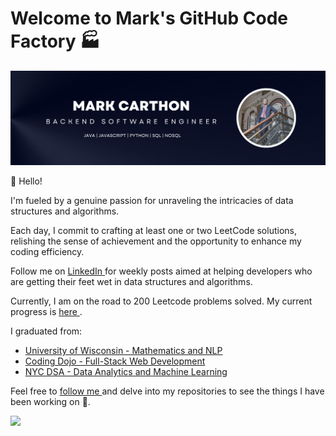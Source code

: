 # Welcome to Mark's GitHub Code Factory 🏭

![Banner](https://github.com/mcarthon/mcarthon/blob/main/Lawyers%20LinkedIn%20Cover%20Image%20with%20Portrait.png)

👋 Hello! 

I'm fueled by a genuine passion for unraveling the intricacies of data structures and algorithms. 

Each day, I commit to crafting at least one or two LeetCode solutions, relishing the sense of achievement and the opportunity to enhance my coding efficiency.

Follow me on <a href="https://www.linkedin.com/in/markcarthon/"> LinkedIn </a> for weekly posts aimed at helping developers who are getting their feet wet in data structures and algorithms.

Currently, I am on the road to 200 Leetcode problems solved. My current progress is <a href="https://leetcode.com/MarkCarthon/"> here </a>.

I graduated from:
<ul>
  <li> <a href="https://uwm.edu/math/graduate/programs/ms-program/standard-mathematics-statistics/"> University of Wisconsin - Mathematics and NLP </a> </li>
  <li> <a href="https://www.codingdojo.com/software-development-full-time"> Coding Dojo - Full-Stack Web Development </a> </li>
  <li> <a href="https://nycdatascience.com/data-science-bootcamp/#what-you-will-learn"> NYC DSA - Data Analytics and Machine Learning </a> </li>
</ul>

Feel free to <a href="https://github.com/login?return_to=https%3A%2F%2Fgithub.com%2Fmcarthon"> follow me </a> and delve into my repositories to see the things I have been working on 🚀.

<div>
  <img src="https://github-readme-stats.vercel.app/api/top-langs/?username=mcarthon&size_weight=1&count_weight=0&layout=normal&width=1600&theme=dark&langs_count=10&hide=jupyter%20notebook,r&custom_title=Programming%20Languages">
</div>
